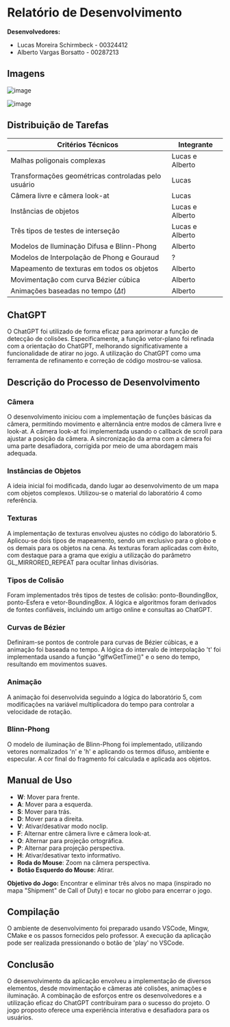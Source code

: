 # Relatório de Desenvolvimento

**Desenvolvedores:**
- Lucas Moreira Schirmbeck - 00324412
- Alberto Vargas Borsatto - 00287213

## Imagens

  ![image](https://github.com/albertoborsatto/trabFinalFCG/assets/93798209/5cb90ba0-2855-492d-aa30-64ababbca791)

  ![image](https://github.com/albertoborsatto/trabFinalFCG/assets/93798209/fc3bd734-29aa-4d6d-9ef1-4f5fffe11b97)

  
## Distribuição de Tarefas

| Critérios Técnicos                                    | Integrante    |
|--------------------------------------------------------|---------------|
| Malhas poligonais complexas                            | Lucas e Alberto|
| Transformações geométricas controladas pelo usuário     | Lucas         |
| Câmera livre e câmera look-at                           | Lucas         |
| Instâncias de objetos                                  | Lucas e Alberto|
| Três tipos de testes de interseção                      | Lucas e Alberto|
| Modelos de Iluminação Difusa e Blinn-Phong             | Alberto       |
| Modelos de Interpolação de Phong e Gouraud             | ?             |
| Mapeamento de texturas em todos os objetos             | Alberto       |
| Movimentação com curva Bézier cúbica                   | Alberto       |
| Animações baseadas no tempo ($\Delta t$)               | Alberto       |

## ChatGPT

O ChatGPT foi utilizado de forma eficaz para aprimorar a função de detecção de colisões. Especificamente, a função vetor-plano foi refinada com a orientação do ChatGPT, melhorando significativamente a funcionalidade de atirar no jogo. A utilização do ChatGPT como uma ferramenta de refinamento e correção de código mostrou-se valiosa.

## Descrição do Processo de Desenvolvimento

### Câmera
O desenvolvimento iniciou com a implementação de funções básicas da câmera, permitindo movimento e alternância entre modos de câmera livre e look-at. A câmera look-at foi implementada usando o callback de scroll para ajustar a posição da câmera. A sincronização da arma com a câmera foi uma parte desafiadora, corrigida por meio de uma abordagem mais adequada.

### Instâncias de Objetos
A ideia inicial foi modificada, dando lugar ao desenvolvimento de um mapa com objetos complexos. Utilizou-se o material do laboratório 4 como referência.

### Texturas
A implementação de texturas envolveu ajustes no código do laboratório 5. Aplicou-se dois tipos de mapeamento, sendo um exclusivo para o globo e os demais para os objetos na cena. As texturas foram aplicadas com êxito, com destaque para a grama que exigiu a utilização do parâmetro GL_MIRRORED_REPEAT para ocultar linhas divisórias.

### Tipos de Colisão
Foram implementados três tipos de testes de colisão: ponto-BoundingBox, ponto-Esfera e vetor-BoundingBox. A lógica e algoritmos foram derivados de fontes confiáveis, incluindo um artigo online e consultas ao ChatGPT.

### Curvas de Bézier
Definiram-se pontos de controle para curvas de Bézier cúbicas, e a animação foi baseada no tempo. A lógica do intervalo de interpolação 't' foi implementada usando a função "glfwGetTime()" e o seno do tempo, resultando em movimentos suaves.

### Animação
A animação foi desenvolvida seguindo a lógica do laboratório 5, com modificações na variável multiplicadora do tempo para controlar a velocidade de rotação.

### Blinn-Phong
O modelo de iluminação de Blinn-Phong foi implementado, utilizando vetores normalizados 'n' e 'h' e aplicando os termos difuso, ambiente e especular. A cor final do fragmento foi calculada e aplicada aos objetos.

## Manual de Uso

- **W**: Mover para frente.
- **A**: Mover para a esquerda.
- **S**: Mover para trás.
- **D**: Mover para a direita.
- **V**: Ativar/desativar modo noclip.
- **F**: Alternar entre câmera livre e câmera look-at.
- **O**: Alternar para projeção ortográfica.
- **P**: Alternar para projeção perspectiva.
- **H**: Ativar/desativar texto informativo.
- **Roda do Mouse**: Zoom na câmera perspectiva.
- **Botão Esquerdo do Mouse**: Atirar.

**Objetivo do Jogo:**
Encontrar e eliminar três alvos no mapa (inspirado no mapa "Shipment" de Call of Duty) e tocar no globo para encerrar o jogo.

## Compilação

O ambiente de desenvolvimento foi preparado usando VSCode, Mingw, CMake e os passos fornecidos pelo professor. A execução da aplicação pode ser realizada pressionando o botão de 'play' no VSCode.

## Conclusão

O desenvolvimento da aplicação envolveu a implementação de diversos elementos, desde movimentação e câmeras até colisões, animações e iluminação. A combinação de esforços entre os desenvolvedores e a utilização eficaz do ChatGPT contribuíram para o sucesso do projeto. O jogo proposto oferece uma experiência interativa e desafiadora para os usuários.
